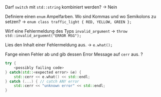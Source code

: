 Darf `switch` mit `std::string` kombiniert werden? -> Nein
<!--SR:!2024-09-23,51,310-->

Definiere einen `enum` Ampelfarben. Wo sind Kommas und wo Semikolons zu setzen? -> `enum class traffic_light { RED, YELLOW, GREEN };`
<!--SR:!2024-08-04,16,290-->

Wirf eine Fehlermeldung des Typs `invalid_argument` -> `throw std::invalid_arguemnt("ERROR MSG");`
<!--SR:!2024-09-28,56,314-->

Lies den Inhalt einer Fehlermeldung aus. -> `e.what();`
<!--SR:!2024-08-09,15,307-->

Fange einen Fehler ab und gib dessen Error Message auf `cerr` aus.
?
```cpp
try {
	<possibly failing code>
} catch(std::<expected error> &e) {
	std::cerr << e.what() << std::endl;
} catch (...) { // catch ANY error
	std::cerr << "unknown error" << std::endl;
}
```
<!--SR:!2024-08-13,15,312-->
